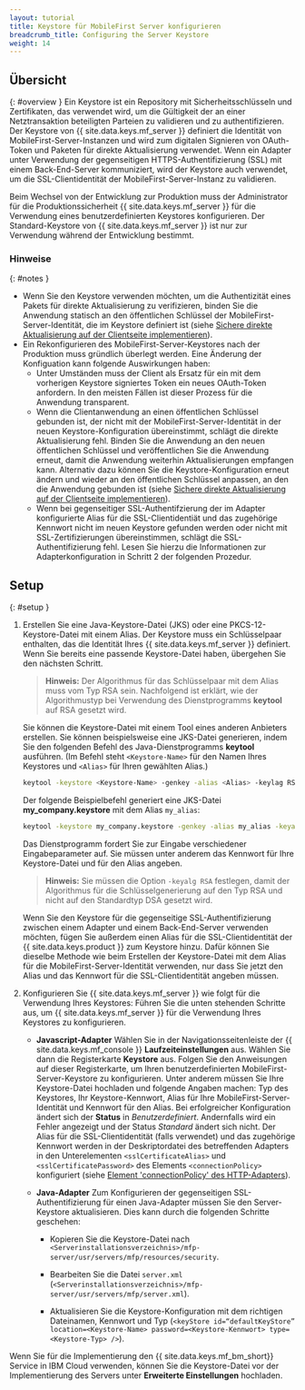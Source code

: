 ```yaml
---
layout: tutorial
title: Keystore für MobileFirst Server konfigurieren
breadcrumb_title: Configuring the Server Keystore
weight: 14
---
```

<!-- NLS_CHARSET=UTF-8 -->
## Übersicht
{: #overview }
Ein
Keystore ist ein Repository mit Sicherheitsschlüsseln und Zertifikaten, das verwendet wird, um
die Gültigkeit der an einer Netztransaktion beteiligten Parteien zu validieren und zu authentifizieren. Der Keystore von {{ site.data.keys.mf_server }}
definiert die Identität von MobileFirst-Server-Instanzen und wird zum digitalen Signieren von OAuth-Token und Paketen für direkte Aktualisierung
verwendet. Wenn ein
Adapter unter Verwendung der gegenseitigen HTTPS-Authentifizierung
(SSL) mit einem Back-End-Server kommuniziert, wird der Keystore auch verwendet, um die SSL-Clientidentität der
MobileFirst-Server-Instanz zu validieren. 

Beim Wechsel von der Entwicklung zur Produktion muss der Administrator für die Produktionssicherheit
{{ site.data.keys.mf_server }} für die Verwendung eines benutzerdefinierten
Keystores konfigurieren. Der Standard-Keystore von {{ site.data.keys.mf_server }} ist nur zur Verwendung
während der Entwicklung bestimmt. 

### Hinweise
{: #notes }
* Wenn Sie den Keystore verwenden möchten, um die Authentizität eines Pakets für direkte Aktualisierung zu verifizieren, binden Sie die
Anwendung statisch an den öffentlichen Schlüssel der MobileFirst-Server-Identität, die
im Keystore definiert ist (siehe [Sichere direkte Aktualisierung auf der Clientseite implementieren](../../application-development/direct-update)).
* Ein Rekonfigurieren des MobileFirst-Server-Keystores nach der Produktion muss gründlich überlegt werden. Eine Änderung der Konfiguation kann folgende
Auswirkungen haben: 
    * Unter Umständen muss der Client als Ersatz für ein mit dem vorherigen Keystore signiertes Token ein neues OAuth-Token anfordern. In den meisten Fällen ist dieser Prozess für die Anwendung
transparent. 
    * Wenn die Clientanwendung an einen öffentlichen Schlüssel gebunden ist, der nicht mit der MobileFirst-Server-Identität in der neuen Keystore-Konfiguration
übereinstimmt, schlägt die direkte Aktualisierung fehl. Binden Sie die Anwendung an den neuen öffentlichen Schlüssel und veröffentlichen Sie die Anwendung erneut, damit
die Anwendung weiterhin Aktualisierungen empfangen kann. Alternativ dazu können Sie die Keystore-Konfiguration erneut ändern und wieder an den öffentlichen Schlüssel anpassen, an den die Anwendung gebunden
ist (siehe [Sichere direkte Aktualisierung auf der Clientseite implementieren](../../application-development/direct-update)).
    *  Wenn bei gegenseitiger SSL-Authentifzierung der im Adapter konfigurierte Alias für die SSL-Clientidentiät und das zugehörige Kennwort
nicht im neuen Keystore gefunden werden oder nicht mit SSL-Zertifizierungen übereinstimmen, schlägt die SSL-Authentifizierung fehl. Lesen Sie hierzu die Informationen zur
Adapterkonfiguration in Schritt
2 der folgenden Prozedur. 

## Setup
{: #setup }
1. Erstellen Sie eine Java-Keystore-Datei (JKS) oder eine PKCS-12-Keystore-Datei mit einem Alias. Der Keystore muss ein Schlüsselpaar enthalten, das
die Identität Ihres
{{ site.data.keys.mf_server }} definiert.
Wenn Sie bereits eine passende Keystore-Datei haben, übergehen Sie den nächsten Schritt. 

   > **Hinweis:** Der Algorithmus für das Schlüsselpaar mit dem Alias muss vom Typ RSA sein. Nachfolgend ist erklärt, wie der
Algorithmustyp bei Verwendung des Dienstprogramms **keytool** auf RSA gesetzt wird. 

   Sie können die Keystore-Datei mit einem Tool eines anderen Anbieters erstellen. Sie können beispielsweise eine JKS-Datei generieren, indem Sie den folgenden Befehl des Java-Dienstprogramms **keytool** ausführen. (Im Befehl steht `<Keystore-Name>` für den Namen Ihres Keystores und `<Alias>` für Ihren gewählten Alias.)


   ```bash
   keytool -keystore <Keystore-Name> -genkey -alias <Alias> -keylag RSA
   ```

   Der folgende Beispielbefehl generiert eine JKS-Datei **my_company.keystore** mit dem Alias `my_alias`: 

   ```bash
   keytool -keystore my_company.keystore -genkey -alias my_alias -keyalg RSA
   ```

   Das Dienstprogramm fordert Sie zur Eingabe verschiedener Eingabeparameter auf. Sie müssen unter anderem das Kennwort für Ihre Keystore-Datei und für den Alias angeben. 

   > **Hinweis:** Sie müssen die Option `-keyalg RSA` festlegen, damit der Algorithmus für die Schlüsselgenerierung auf den Typ RSA und nicht auf den Standardtyp DSA gesetzt wird. 

   Wenn Sie den Keystore für die gegenseitige SSL-Authentifizierung zwischen
einem Adapter und einem Back-End-Server
verwenden möchten, fügen Sie außerdem
einen Alias für die SSL-Clientidentität der {{ site.data.keys.product }}
zum Keystore hinzu. Dafür können Sie dieselbe Methode wie beim Erstellen der Keystore-Datei
mit dem
Alias für die MobileFirst-Server-Identität verwenden, nur dass Sie jetzt den Alias und das Kennwort für die SSL-Clientidentität angeben müssen. 

2. Konfigurieren Sie {{ site.data.keys.mf_server }} wie folgt für die Verwendung Ihres Keystores:
   Führen Sie die unten stehenden Schritte aus, um {{ site.data.keys.mf_server }} für die Verwendung Ihres Keystores zu konfigurieren. 

      * **Javascript-Adapter**
        Wählen Sie in der Navigationsseitenleiste der {{ site.data.keys.mf_console }} **Laufzeiteinstellungen** aus. Wählen Sie dann die Registerkarte **Keystore** aus. Folgen Sie den Anweisungen auf dieser Registerkarte, um Ihren
benutzerdefinierten MobileFirst-Server-Keystore zu konfigurieren.
Unter anderem müssen Sie Ihre Keystore-Datei hochladen und folgende Angaben machen:
Typ des Keystores, Ihr Keystore-Kennwort,
Alias für Ihre
MobileFirst-Server-Identität und Kennwort für den Alias. Bei erfolgreicher Konfiguration ändert sich der **Status** in *Benutzerdefiniert*. Andernfalls wird ein Fehler angezeigt und der Status *Standard* ändert sich nicht.
        Der Alias für die SSL-Clientidentität (falls verwendet) und das zugehörige Kennwort werden in der Deskriptordatei des betreffenden Adapters in den Unterelementen `<sslCertificateAlias>` und `<sslCertificatePassword>` des Elements `<connectionPolicy>` konfiguriert (siehe [Element 'connectionPolicy' des HTTP-Adapters](../../adapters/javascript-adapters/js-http-adapter/#the-xml-file)).

      * **Java-Adapter**
        Zum Konfigurieren der gegenseitigen SSL-Authentifizierung für einen Java-Adapter müssen Sie den Server-Keystore aktualisieren. Dies kann durch die folgenden Schritte geschehen: 

        * Kopieren Sie die Keystore-Datei nach `<Serverinstallationsverzeichnis>/mfp-server/usr/servers/mfp/resources/security`.

        * Bearbeiten Sie die Datei `server.xml` (`<Serverinstallationsverzeichnis>/mfp-server/usr/servers/mfp/server.xml`).

        * Aktualisieren Sie die Keystore-Konfiguration mit dem richtigen Dateinamen, Kennwort und Typ (`<keyStore id=“defaultKeyStore” location=<Keystore-Name> password=<Keystore-Kennwort> type=<Keystore-Typ> />`). 

Wenn Sie für die Implementierung den {{ site.data.keys.mf_bm_short}} Service in IBM Cloud verwenden, können Sie die Keystore-Datei vor der Implementierung des Servers unter **Erweiterte Einstellungen** hochladen. 
